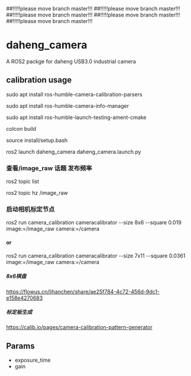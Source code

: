 ##!!!!!please move branch master!!! 
##!!!!!please move branch master!!! 
##!!!!!please move branch master!!! 
##!!!!!please move branch master!!! 
##!!!!!please move branch master!!! 

# daheng_camera

A ROS2 packge for daheng USB3.0 industrial camera

## calibration usage

 sudo apt install ros-humble-camera-calibration-parsers

 sudo apt install ros-humble-camera-info-manager

 sudo apt install ros-humble-launch-testing-ament-cmake

colcon build

source install/setup.bash

ros2 launch daheng_camera daheng_camera.launch.py


### 查看/image_raw 话题 发布频率

ros2 topic list  

ros2 topic hz /image_raw


### 启动相机标定节点

ros2 run camera_calibration cameracalibrator --size 8x6 --square 0.019 image:=/image_raw camera:=/camera 

#### or

ros2 run camera_calibration cameracalibrator --size 7x11 --square 0.0361 image:=/image_raw camera:=/camera

##### 8x6棋盘

<https://flowus.cn/lihanchen/share/ae25f784-4c72-456d-9dc1-e158e4270683>

##### 标定板生成

<https://calib.io/pages/camera-calibration-pattern-generator>

## Params

- exposure_time
- gain
